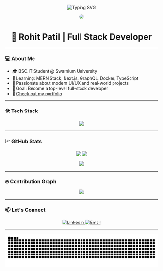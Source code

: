 <!-- Banner -->
<p align="center">
  <img src="https://readme-typing-svg.demolab.com?font=Fira+Code&size=30&pause=1000&center=true&vCenter=true&width=435&lines=Hey!+I+am+Rohit+Patil;Full+Stack+Developer+%F0%9F%9A%80;MERN+Stack+%7C+Next.js+%7C+Tailwind+Lover;Always+building+cool+things!" alt="Typing SVG" />
</p>

<!-- Profile Picture -->
<p align="center">
  <img src="https://avatars.githubusercontent.com/u/113540316?s=400&u=f3f1932a90d3d3ccacced3a7d10973d613c59501&v=4" width="150" style="border-radius: 50%;" />
</p>

<h1 align="center">🌟 Rohit Patil | Full Stack Developer</h1>

---

### 💻 About Me

- 🎓 BSC.IT Student @ Swarnium University
- 🧠 Learning: MERN Stack, Next.js, GraphQL, Docker, TypeScript
- 🚀 Passionate about modern UI/UX and real-world projects
- 🎯 Goal: Become a top-level full-stack developer
- 📝 [Check out my portfolio](https://my-portfolio-silk-gamma-78.vercel.app/)

---

### 🛠️ Tech Stack

<p align="center">
  <img src="https://skillicons.dev/icons?i=html,css,js,ts,react,nextjs,nodejs,express,mongodb,redux,tailwind,figma,vscode,git,github" />
</p>

---

### 📈 GitHub Stats

<p align="center">
  <img src="https://github-readme-stats.vercel.app/api?username=patilrohit1964&show_icons=true&theme=tokyonight" height="150"/>
  <img src="https://github-readme-streak-stats.herokuapp.com?user=patilrohit1964&theme=tokyonight" height="150"/>
</p>

<p align="center">
  <img src="https://github-readme-stats.vercel.app/api/top-langs/?username=patilrohit1964&layout=compact&theme=tokyonight" height="150"/>
</p>

---

### 🔥 Contribution Graph

<p align="center">
  <img src="https://github-readme-activity-graph.vercel.app/graph?username=patilrohit1964&theme=rogue" />
</p>

---

### 📫 Let's Connect

<p align="center">
  <a href="https://www.linkedin.com/in/rohitpatil/" target="_blank">
    <img alt="LinkedIn" src="https://img.shields.io/badge/LinkedIn-blue?logo=linkedin&style=for-the-badge" />
  </a>
  <a href="mailto:patilrohit19649@gmail.com">
    <img alt="Email" src="https://img.shields.io/badge/Email-red?logo=gmail&style=for-the-badge" />
  </a>
</p>

---

<p align="center">
  <img src="https://raw.githubusercontent.com/patilrohit1964/patilrohit1964/output/github-contribution-grid-snake.svg" alt="snake animation" />
</p>
